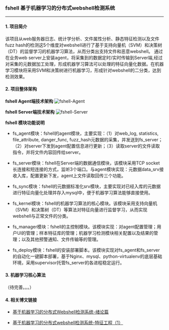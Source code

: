 ### fshell 基于机器学习的分布式webshell检测系统
------


#### 1. 项目简介
该项目从web服务器日志、统计学分析、文件属性分析、静态特征检测以及文件fuzz hash的检测这5个维度对webshell进行了基于支持向量机（SVM）和决策树（DT）的监督学习的机器学习算法，从而分类出支持文件和恶意webshell。
通过在业务web server上安装agent，将采集到的数据定时/实时传输到Server端,经过对采集的元数据加工处理，形成机器学习算法可以处理的特征向量化数据。在机器学习模块将采用SVM和决策树进行机器学习，形成针对webshell的二分类，达到检测效果。
#### 2. 项目整体架构
**fshell Agent端技术架构**
![fshell-Agent](http://www.s0nnet.com/wp-content/uploads/2016/12/fshell-Agnet.png)

**fshell Server端技术架构**
![fshell-Server](http://www.s0nnet.com/wp-content/uploads/2016/12/fshell_Server.png)

**fshell 模块功能说明**
* fs_agent模块：fshell的agent模块，主要实现：（1）对web_log, statistics, file_attribute, danger_func, fuzz_hash元数据的采集，并发送到fs_server；（2）对server下发到agent配置信息进行更新；（3）读取server的文件读取指令，并将文件内容回传给server。

* fs_server模块：fshell在Server端的数据通信模块，该模块采用TCP socket 长连接和短连接的方式，监听3个端口。与agent模块实现：元数据data_srv接收入库，配置更新下发，agent上文件读取回传三个功能。

* fs_sync模块：fshell的元数据标准化srv模块，主要实现对已经入库的元数据进行特征向量化处理并存入mysql中，便于机器学习算法能够直接使用。

* fs_kernel模块：fshell的机器学习算法的核心模块。该模块采用支持向量机（SVM）和决策树（DT）等算法对特征向量进行监督学习，从而实现webshell与正常文件的分类。

* fs_manager模块：fshell的主控制模块。该模块实现：对agent配置管理；用户UI的管理；样本特征库的管理；机器学习检测模块相关配置以及结果的管理；以及其他预警通知、文件传输等的管理。

* fs_deploy模块：fshell的安装部署脚本。该模块实现对fs_agent和fs_server的自动化一键脚本部署，基于Nginx、mysql、python-virtualenv的底层基础环境，采用supervisor托管fs_server的各进程稳定运行。

#### 3. 机器学习核心算法
（待完善。。。）

#### 4. 相关博文链接

- [基于机器学习的分布式Webshell检测系统-绪论篇](http://www.s0nnet.com/archives/fshell)

- [基于机器学习的分布式webshell检测系统-特征工程（1）](http://www.s0nnet.com/archives/fshell-feature-1)
